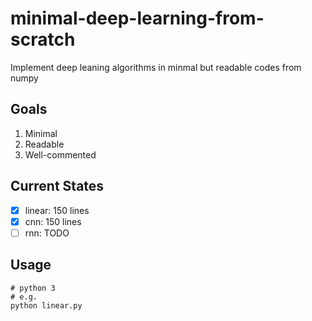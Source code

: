 # minimal-deep-learning-from-scratch

Implement deep leaning algorithms in minmal but readable codes from numpy

## Goals

1. Minimal
2. Readable
3. Well-commented

## Current States

- [x] linear: 150 lines
- [x] cnn: 150 lines
- [ ] rnn: TODO

## Usage
```
# python 3
# e.g.
python linear.py
```
